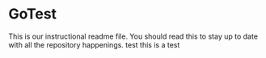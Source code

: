 # GoTest
This is our instructional readme file.
You should read this to stay up to date with all the repository happenings.
test
this is a test
